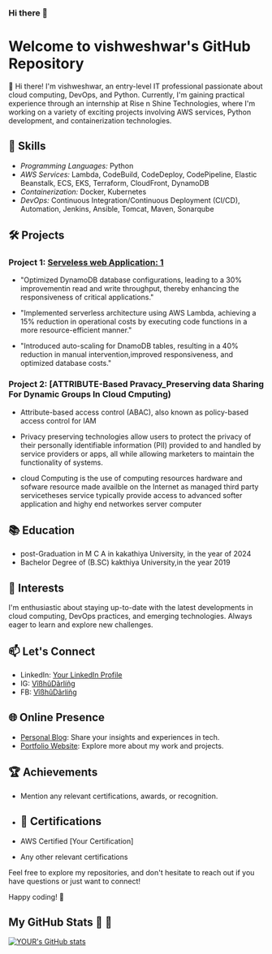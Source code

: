 ### Hi there 👋 
# Welcome to vishweshwar's GitHub Repository

👋 Hi there! I'm vishweshwar, an entry-level IT professional passionate about cloud computing, DevOps, and Python. Currently, I'm gaining practical experience through an internship at Rise n Shine Technologies, where I'm working on a variety of exciting projects involving AWS services, Python development, and containerization technologies.

## 🔧 Skills

- *Programming Languages:* Python
- *AWS Services:* Lambda, CodeBuild, CodeDeploy, CodePipeline, Elastic Beanstalk, ECS, EKS, Terraform, CloudFront, DynamoDB
- *Containerization:* Docker, Kubernetes
- *DevOps:* Continuous Integration/Continuous Deployment (CI/CD), Automation, Jenkins, Ansible, Tomcat, Maven, Sonarqube

## 🛠 Projects

### Project 1: [Serveless web Application: 1](link-to-repo)
  -    "Optimized DynamoDB database configurations, leading to a 30% improvementin read and
        write throughput, thereby enhancing the responsiveness of critical applications."
     
  -  "Implemented serverless architecture using AWS Lambda, achieving a 15% reduction in
      operational costs by executing code functions in a more resource-efficient manner."

  -  "Introduced auto-scaling for DnamoDB tables, resulting in a 40% reduction in manual
      intervention,improved responsiveness, and optimized database costs."



### Project 2: [ATTRIBUTE-Based Pravacy_Preserving data Sharing For Dynamic Groups In Cloud Cmputing)
  -   Attribute-based access control (ABAC), also known as policy-based access control for IAM

  -   Privacy preserving technologies allow users to protect the privacy of their personally identifiable information (PII)
      provided to and handled by service providers or apps, all while allowing marketers to maintain the functionality of systems.

  -   cloud Computing  is the use of computing resources hardware and sofware resource made availble on the Internet as managed
      third party servicetheses service typically provide access to advanced softer application and highy end networkes server computer

   
 ## 📚 Education
-  post-Graduation in M C A in kakathiya University, in the year of 2024
-  Bachelor Degree of (B.SC) kakthiya  University,in the year 2019
  

## 🌱 Interests

I'm enthusiastic about staying up-to-date with the latest developments in cloud computing, DevOps practices, and emerging technologies. Always eager to learn and explore new challenges.

## 📫 Let's Connect

- LinkedIn: [Your LinkedIn Profile](link-to-linkedin)
- IG: [VîßhûDãrlíñg](https://www.instagram.com/vishudarilng?igshid=OGQ5ZDc2ODk2ZA==)
- FB: [VîßhûDãrlíñg](https://www.facebook.com/evishweshwar?mibextid=ZbWKwL)


## 🌐 Online Presence

- [Personal Blog](link-to-blog): Share your insights and experiences in tech.
- [Portfolio Website](link-to-portfolio): Explore more about my work and projects.

## 🏆 Achievements

- Mention any relevant certifications, awards, or recognition.

- ## 📖 Certifications

- AWS Certified [Your Certification]
- Any other relevant certifications

Feel free to explore my repositories, and don't hesitate to reach out if you have questions or just want to connect!

Happy coding! 🚀

## My GitHub Stats :rocket: :rocket:
[![YOUR's GitHub stats](https://github-readme-stats.vercel.app/api?username=vishweshwar&theme=vue-dark&show_icons=true)](https://github.com/anuraghazra/github-readme-stats)

<!--
**awsvishweshwar/awsvishweshwar** is a ✨ _special_ ✨ repository because its `README.md` (this file) appears on your GitHub profile.

Here are some ideas to get you started:

- 🔭 I’m currently working on ...
- 🌱 I’m currently learning ...
- 👯 I’m looking to collaborate on ...
- 🤔 I’m looking for help with ...
- 💬 Ask me about ...
- 📫 How to reach me: ...
- 😄 Pronouns: ...
- ⚡ Fun fact: ...
-->
